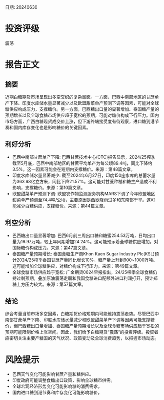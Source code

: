 
日期: 20240630

# 投资评级

震荡

# 报告正文

## 摘要

近期白糖期货市场呈现出多空交织的复杂局面。一方面，巴西中南部地区的甘蔗单产下降、印度水库储水量显著减少以及欧盟甜菜单产预测下调等因素，可能对全球糖供应构成压力，支撑糖价。另一方面，巴西糖出口量的显著增加、泰国糖产量的预期增长以及全球食糖市场供应趋于宽松的预期，可能对糖价构成下行压力。国内市场方面，广西白糖现货成交价上涨，但下游终端接受度有待观察，进口糖到港节奏和国内库存变化也是影响糖价的关键因素。

## 利好分析

* 巴西中南部甘蔗单产下降: 巴西甘蔗技术中心(CTC)报告显示，2024/25榨季截至5月底，巴西中南部地区的甘蔗平均单产为每公顷89.4吨，同比下降约3.5%。这一因素可能会在短期内支撑糖价。来源：第48篇文章。
* 印度水库储水量显著减少: 截至2024年6月27日，印度150座水库的总蓄水量为363.68亿立方米，同比下降21.57%。这可能对甘蔗种植和糖生产造成不利影响，支撑糖价。来源：第10篇文章。
* 欧盟甜菜单产预测下调: 欧盟农作物监测服务机构MARS下调了今年欧盟地区甜菜单产预测至74.4吨/公顷，主要原因是西欧降雨过多和东南部干旱。这可能减少白糖供应，支撑糖价。来源：第44篇文章。

## 利空分析

* 巴西糖出口量显著增加: 巴西6月前三周出口糖和糖蜜254.53万吨，日均出口量为16.97万吨，较上年同期增加24.24%。这可能预示着全球糖供应增加，对国际糖价构成压力。来源：第47篇文章。
* 泰国糖产量预期增长: 泰国食糖生产商Khon Kaen Sugar Industry PIc(KSL)预计2024/25榨季泰国甘蔗产量同比增长10%，糖产量上升到900~1000万吨。这可能增加全球糖供应，对糖价构成下行压力。来源：第49篇文章。
* 全球食糖市场供应趋于宽松: 广金期货0624早报指出，24/25榨季全球食糖仍持过剩预期，叠加原油震荡走弱和我国食糖进口配额外进口利润打开，预计郑糖上方压力较大。来源：第57篇文章。

## 结论

综合考量当前市场多空因素，白糖期货价格短期内可能维持震荡走势。尽管巴西中南部甘蔗单产下降、印度水库储水量减少和欧盟甜菜单产下调等因素可能支撑糖价，但巴西糖出口量增加、泰国糖产量预期增长以及全球食糖市场供应趋于宽松的预期可能限制价格上涨空间。因此，我们给予白糖期货“震荡”的投资评级。投资者应密切关注主要产糖国的天气状况、政策变动及全球消费趋势，以把握市场动态。

# 风险提示

* 巴西天气变化可能影响甘蔗产量和糖供应。
* 印度政府可能调整食糖出口政策，影响全球糖市供需。
* 全球宏观经济形势变化可能影响糖的消费需求。
* 国内进口糖到港节奏和库存变化可能影响糖价。
